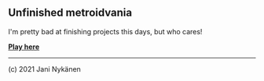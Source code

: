 ## Unfinished metroidvania

I'm pretty bad at finishing projects this days, but who cares!

**[Play here](https://jani-nykanen.github.io/unfinished-metroidvania/output/index.html)**

------

(c) 2021 Jani Nykänen
